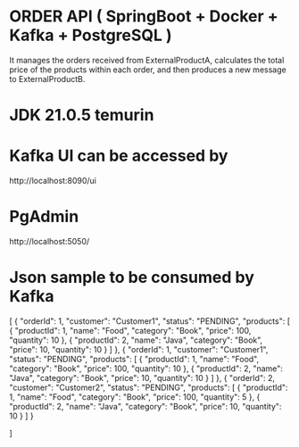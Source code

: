 # ORDER API ( SpringBoot + Docker + Kafka + PostgreSQL )

It manages the orders received from ExternalProductA, calculates the total price of the products within each order, and then produces a new message to ExternalProductB.

# JDK 21.0.5 temurin

# Kafka UI can be accessed by
http://localhost:8090/ui

# PgAdmin
http://localhost:5050/

# Json sample to be consumed by Kafka

[
  {
	"orderId": 1,
  	"customer": "Customer1",
  	"status": "PENDING",
  	"products": [
  		{
				"productId": 1,
  			"name": "Food",
  			"category": "Book",
  			"price": 100,
  			"quantity": 10
  		},
  		{
				"productId": 2,
  			"name": "Java",
  			"category": "Book",
  			"price": 10,
  			"quantity": 10
  		}
  	]
   },
	{
		"orderId": 1,
  	"customer": "Customer1",
  	"status": "PENDING",
  	"products": [
  		{
				"productId": 1,
  			"name": "Food",
  			"category": "Book",
  			"price": 100,
  			"quantity": 10
  		},
  		{
				"productId": 2,
  			"name": "Java",
  			"category": "Book",
  			"price": 10,
  			"quantity": 10
  		}
  	]
   },
   {
		"orderId": 2,
  	"customer": "Customer2",
  	"status": "PENDING",
  	"products": [
  		{
				"productId": 1,
  			"name": "Food",
  			"category": "Book",
  			"price": 100,
  			"quantity": 5
  		},
  		{
				"productId": 2,
  			"name": "Java",
  			"category": "Book",
  			"price": 10,
  			"quantity": 10
  		}
  	]
   }
  
]
